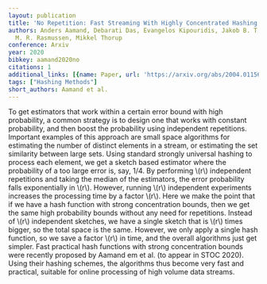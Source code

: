 ```yaml
---
layout: publication
title: 'No Repetition: Fast Streaming With Highly Concentrated Hashing'
authors: Anders Aamand, Debarati Das, Evangelos Kipouridis, Jakob B. T. Knudsen, Peter
  M. R. Rasmussen, Mikkel Thorup
conference: Arxiv
year: 2020
bibkey: aamand2020no
citations: 1
additional_links: [{name: Paper, url: 'https://arxiv.org/abs/2004.01156'}]
tags: ["Hashing Methods"]
short_authors: Aamand et al.
---
```

To get estimators that work within a certain error bound with high
probability, a common strategy is to design one that works with constant
probability, and then boost the probability using independent repetitions.
Important examples of this approach are small space algorithms for estimating
the number of distinct elements in a stream, or estimating the set similarity
between large sets. Using standard strongly universal hashing to process each
element, we get a sketch based estimator where the probability of a too large
error is, say, 1/4. By performing \\(r\\) independent repetitions and taking the
median of the estimators, the error probability falls exponentially in \\(r\\).
However, running \\(r\\) independent experiments increases the processing time by a
factor \\(r\\).
  Here we make the point that if we have a hash function with strong
concentration bounds, then we get the same high probability bounds without any
need for repetitions. Instead of \\(r\\) independent sketches, we have a single
sketch that is \\(r\\) times bigger, so the total space is the same. However, we
only apply a single hash function, so we save a factor \\(r\\) in time, and the
overall algorithms just get simpler.
  Fast practical hash functions with strong concentration bounds were recently
proposed by Aamand em et al. (to appear in STOC 2020). Using their hashing
schemes, the algorithms thus become very fast and practical, suitable for
online processing of high volume data streams.